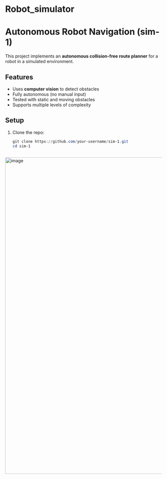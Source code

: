 # Robot_simulator

# Autonomous Robot Navigation (sim-1)

This project implements an **autonomous collision-free route planner** for a robot in a simulated environment.

## Features
- Uses **computer vision** to detect obstacles
- Fully autonomous (no manual input)
- Tested with static and moving obstacles
- Supports multiple levels of complexity

## Setup

1. Clone the repo:
   ```powershell
   git clone https://github.com/your-username/sim-1.git
   cd sim-1



<img width="1920" height="1020" alt="image" src="https://github.com/user-attachments/assets/a4eba78e-e731-478d-a0fe-fb008a6ccae4" />
